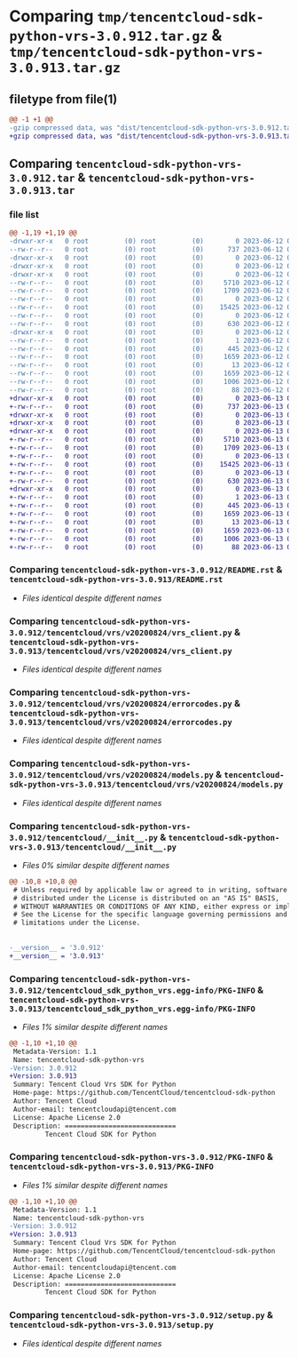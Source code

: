# Comparing `tmp/tencentcloud-sdk-python-vrs-3.0.912.tar.gz` & `tmp/tencentcloud-sdk-python-vrs-3.0.913.tar.gz`

## filetype from file(1)

```diff
@@ -1 +1 @@
-gzip compressed data, was "dist/tencentcloud-sdk-python-vrs-3.0.912.tar", last modified: Mon Jun 12 03:16:16 2023, max compression
+gzip compressed data, was "dist/tencentcloud-sdk-python-vrs-3.0.913.tar", last modified: Tue Jun 13 02:29:12 2023, max compression
```

## Comparing `tencentcloud-sdk-python-vrs-3.0.912.tar` & `tencentcloud-sdk-python-vrs-3.0.913.tar`

### file list

```diff
@@ -1,19 +1,19 @@
-drwxr-xr-x   0 root         (0) root         (0)        0 2023-06-12 03:16:16.000000 tencentcloud-sdk-python-vrs-3.0.912/
--rw-r--r--   0 root         (0) root         (0)      737 2023-06-12 03:16:16.000000 tencentcloud-sdk-python-vrs-3.0.912/README.rst
-drwxr-xr-x   0 root         (0) root         (0)        0 2023-06-12 03:16:16.000000 tencentcloud-sdk-python-vrs-3.0.912/tencentcloud/
-drwxr-xr-x   0 root         (0) root         (0)        0 2023-06-12 03:16:16.000000 tencentcloud-sdk-python-vrs-3.0.912/tencentcloud/vrs/
-drwxr-xr-x   0 root         (0) root         (0)        0 2023-06-12 03:16:16.000000 tencentcloud-sdk-python-vrs-3.0.912/tencentcloud/vrs/v20200824/
--rw-r--r--   0 root         (0) root         (0)     5710 2023-06-12 03:16:16.000000 tencentcloud-sdk-python-vrs-3.0.912/tencentcloud/vrs/v20200824/vrs_client.py
--rw-r--r--   0 root         (0) root         (0)     1709 2023-06-12 03:16:16.000000 tencentcloud-sdk-python-vrs-3.0.912/tencentcloud/vrs/v20200824/errorcodes.py
--rw-r--r--   0 root         (0) root         (0)        0 2023-06-12 03:16:16.000000 tencentcloud-sdk-python-vrs-3.0.912/tencentcloud/vrs/v20200824/__init__.py
--rw-r--r--   0 root         (0) root         (0)    15425 2023-06-12 03:16:16.000000 tencentcloud-sdk-python-vrs-3.0.912/tencentcloud/vrs/v20200824/models.py
--rw-r--r--   0 root         (0) root         (0)        0 2023-06-12 03:16:16.000000 tencentcloud-sdk-python-vrs-3.0.912/tencentcloud/vrs/__init__.py
--rw-r--r--   0 root         (0) root         (0)      630 2023-06-12 03:16:16.000000 tencentcloud-sdk-python-vrs-3.0.912/tencentcloud/__init__.py
-drwxr-xr-x   0 root         (0) root         (0)        0 2023-06-12 03:16:16.000000 tencentcloud-sdk-python-vrs-3.0.912/tencentcloud_sdk_python_vrs.egg-info/
--rw-r--r--   0 root         (0) root         (0)        1 2023-06-12 03:16:16.000000 tencentcloud-sdk-python-vrs-3.0.912/tencentcloud_sdk_python_vrs.egg-info/dependency_links.txt
--rw-r--r--   0 root         (0) root         (0)      445 2023-06-12 03:16:16.000000 tencentcloud-sdk-python-vrs-3.0.912/tencentcloud_sdk_python_vrs.egg-info/SOURCES.txt
--rw-r--r--   0 root         (0) root         (0)     1659 2023-06-12 03:16:16.000000 tencentcloud-sdk-python-vrs-3.0.912/tencentcloud_sdk_python_vrs.egg-info/PKG-INFO
--rw-r--r--   0 root         (0) root         (0)       13 2023-06-12 03:16:16.000000 tencentcloud-sdk-python-vrs-3.0.912/tencentcloud_sdk_python_vrs.egg-info/top_level.txt
--rw-r--r--   0 root         (0) root         (0)     1659 2023-06-12 03:16:16.000000 tencentcloud-sdk-python-vrs-3.0.912/PKG-INFO
--rw-r--r--   0 root         (0) root         (0)     1006 2023-06-12 03:16:16.000000 tencentcloud-sdk-python-vrs-3.0.912/setup.py
--rw-r--r--   0 root         (0) root         (0)       88 2023-06-12 03:16:16.000000 tencentcloud-sdk-python-vrs-3.0.912/setup.cfg
+drwxr-xr-x   0 root         (0) root         (0)        0 2023-06-13 02:29:12.000000 tencentcloud-sdk-python-vrs-3.0.913/
+-rw-r--r--   0 root         (0) root         (0)      737 2023-06-13 02:29:12.000000 tencentcloud-sdk-python-vrs-3.0.913/README.rst
+drwxr-xr-x   0 root         (0) root         (0)        0 2023-06-13 02:29:12.000000 tencentcloud-sdk-python-vrs-3.0.913/tencentcloud/
+drwxr-xr-x   0 root         (0) root         (0)        0 2023-06-13 02:29:12.000000 tencentcloud-sdk-python-vrs-3.0.913/tencentcloud/vrs/
+drwxr-xr-x   0 root         (0) root         (0)        0 2023-06-13 02:29:12.000000 tencentcloud-sdk-python-vrs-3.0.913/tencentcloud/vrs/v20200824/
+-rw-r--r--   0 root         (0) root         (0)     5710 2023-06-13 02:29:12.000000 tencentcloud-sdk-python-vrs-3.0.913/tencentcloud/vrs/v20200824/vrs_client.py
+-rw-r--r--   0 root         (0) root         (0)     1709 2023-06-13 02:29:12.000000 tencentcloud-sdk-python-vrs-3.0.913/tencentcloud/vrs/v20200824/errorcodes.py
+-rw-r--r--   0 root         (0) root         (0)        0 2023-06-13 02:29:12.000000 tencentcloud-sdk-python-vrs-3.0.913/tencentcloud/vrs/v20200824/__init__.py
+-rw-r--r--   0 root         (0) root         (0)    15425 2023-06-13 02:29:12.000000 tencentcloud-sdk-python-vrs-3.0.913/tencentcloud/vrs/v20200824/models.py
+-rw-r--r--   0 root         (0) root         (0)        0 2023-06-13 02:29:12.000000 tencentcloud-sdk-python-vrs-3.0.913/tencentcloud/vrs/__init__.py
+-rw-r--r--   0 root         (0) root         (0)      630 2023-06-13 02:29:12.000000 tencentcloud-sdk-python-vrs-3.0.913/tencentcloud/__init__.py
+drwxr-xr-x   0 root         (0) root         (0)        0 2023-06-13 02:29:12.000000 tencentcloud-sdk-python-vrs-3.0.913/tencentcloud_sdk_python_vrs.egg-info/
+-rw-r--r--   0 root         (0) root         (0)        1 2023-06-13 02:29:12.000000 tencentcloud-sdk-python-vrs-3.0.913/tencentcloud_sdk_python_vrs.egg-info/dependency_links.txt
+-rw-r--r--   0 root         (0) root         (0)      445 2023-06-13 02:29:12.000000 tencentcloud-sdk-python-vrs-3.0.913/tencentcloud_sdk_python_vrs.egg-info/SOURCES.txt
+-rw-r--r--   0 root         (0) root         (0)     1659 2023-06-13 02:29:12.000000 tencentcloud-sdk-python-vrs-3.0.913/tencentcloud_sdk_python_vrs.egg-info/PKG-INFO
+-rw-r--r--   0 root         (0) root         (0)       13 2023-06-13 02:29:12.000000 tencentcloud-sdk-python-vrs-3.0.913/tencentcloud_sdk_python_vrs.egg-info/top_level.txt
+-rw-r--r--   0 root         (0) root         (0)     1659 2023-06-13 02:29:12.000000 tencentcloud-sdk-python-vrs-3.0.913/PKG-INFO
+-rw-r--r--   0 root         (0) root         (0)     1006 2023-06-13 02:29:12.000000 tencentcloud-sdk-python-vrs-3.0.913/setup.py
+-rw-r--r--   0 root         (0) root         (0)       88 2023-06-13 02:29:12.000000 tencentcloud-sdk-python-vrs-3.0.913/setup.cfg
```

### Comparing `tencentcloud-sdk-python-vrs-3.0.912/README.rst` & `tencentcloud-sdk-python-vrs-3.0.913/README.rst`

 * *Files identical despite different names*

### Comparing `tencentcloud-sdk-python-vrs-3.0.912/tencentcloud/vrs/v20200824/vrs_client.py` & `tencentcloud-sdk-python-vrs-3.0.913/tencentcloud/vrs/v20200824/vrs_client.py`

 * *Files identical despite different names*

### Comparing `tencentcloud-sdk-python-vrs-3.0.912/tencentcloud/vrs/v20200824/errorcodes.py` & `tencentcloud-sdk-python-vrs-3.0.913/tencentcloud/vrs/v20200824/errorcodes.py`

 * *Files identical despite different names*

### Comparing `tencentcloud-sdk-python-vrs-3.0.912/tencentcloud/vrs/v20200824/models.py` & `tencentcloud-sdk-python-vrs-3.0.913/tencentcloud/vrs/v20200824/models.py`

 * *Files identical despite different names*

### Comparing `tencentcloud-sdk-python-vrs-3.0.912/tencentcloud/__init__.py` & `tencentcloud-sdk-python-vrs-3.0.913/tencentcloud/__init__.py`

 * *Files 0% similar despite different names*

```diff
@@ -10,8 +10,8 @@
 # Unless required by applicable law or agreed to in writing, software
 # distributed under the License is distributed on an "AS IS" BASIS,
 # WITHOUT WARRANTIES OR CONDITIONS OF ANY KIND, either express or implied.
 # See the License for the specific language governing permissions and
 # limitations under the License.
 
 
-__version__ = '3.0.912'
+__version__ = '3.0.913'
```

### Comparing `tencentcloud-sdk-python-vrs-3.0.912/tencentcloud_sdk_python_vrs.egg-info/PKG-INFO` & `tencentcloud-sdk-python-vrs-3.0.913/tencentcloud_sdk_python_vrs.egg-info/PKG-INFO`

 * *Files 1% similar despite different names*

```diff
@@ -1,10 +1,10 @@
 Metadata-Version: 1.1
 Name: tencentcloud-sdk-python-vrs
-Version: 3.0.912
+Version: 3.0.913
 Summary: Tencent Cloud Vrs SDK for Python
 Home-page: https://github.com/TencentCloud/tencentcloud-sdk-python
 Author: Tencent Cloud
 Author-email: tencentcloudapi@tencent.com
 License: Apache License 2.0
 Description: ============================
         Tencent Cloud SDK for Python
```

### Comparing `tencentcloud-sdk-python-vrs-3.0.912/PKG-INFO` & `tencentcloud-sdk-python-vrs-3.0.913/PKG-INFO`

 * *Files 1% similar despite different names*

```diff
@@ -1,10 +1,10 @@
 Metadata-Version: 1.1
 Name: tencentcloud-sdk-python-vrs
-Version: 3.0.912
+Version: 3.0.913
 Summary: Tencent Cloud Vrs SDK for Python
 Home-page: https://github.com/TencentCloud/tencentcloud-sdk-python
 Author: Tencent Cloud
 Author-email: tencentcloudapi@tencent.com
 License: Apache License 2.0
 Description: ============================
         Tencent Cloud SDK for Python
```

### Comparing `tencentcloud-sdk-python-vrs-3.0.912/setup.py` & `tencentcloud-sdk-python-vrs-3.0.913/setup.py`

 * *Files identical despite different names*

